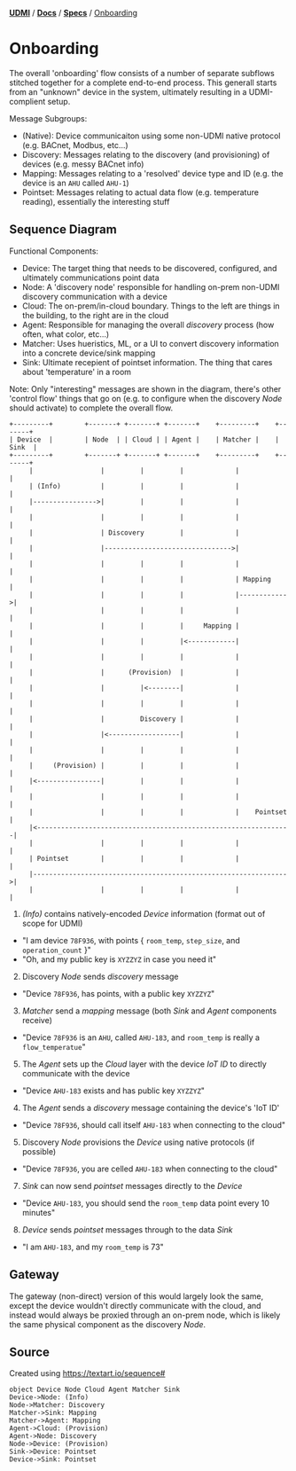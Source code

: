 [**UDMI**](../../) / [**Docs**](../) / [**Specs**](./) / [Onboarding](#)

# Onboarding

The overall 'onboarding' flow consists of a number of separate subflows stitched together for a complete
end-to-end process. This generall starts from an "unknown" device in the system, ultimately resulting in
a UDMI-complient setup.

Message Subgroups:
* (Native): Device communicaiton using some non-UDMI native protocol (e.g. BACnet, Modbus, etc...)
* Discovery: Messages relating to the discovery (and provisioning) of devices (e.g. messy BACnet info)
* Mapping: Messages relating to a 'resolved' device type and ID (e.g. the device is an `AHU` called `AHU-1`)
* Pointset: Messages relating to actual data flow (e.g. temperature reading), essentially the interesting stuff

## Sequence Diagram

Functional Components:
* Device: The target thing that needs to be discovered, configured, and ultimately communications point data
* Node: A 'discovery node' responsible for handling on-prem non-UDMI discovery communication with a device
* Cloud: The on-prem/in-cloud boundary. Things to the left are things in the building, to the right are in the cloud
* Agent: Responsible for managing the overall _discovery_ process (how often, what color, etc...)
* Matcher: Uses hueristics, ML, or a UI to convert discovery information into a concrete device/sink mapping
* Sink: Ultimate recepient of pointset information. The thing that cares about 'temperature' in a room

Note: Only "interesting" messages are shown in the diagram, there's other 'control flow' things that go on (e.g.
to configure when the discovery *Node* should activate) to complete the overall flow.
```
+---------+        +-------+ +-------+ +-------+    +---------+    +-------+
| Device  |        | Node  | | Cloud | | Agent |    | Matcher |    | Sink  |
+---------+        +-------+ +-------+ +-------+    +---------+    +-------+
     |                 |         |         |             |             |
     | (Info)          |         |         |             |             |
     |---------------->|         |         |             |             |
     |                 |         |         |             |             |
     |                 | Discovery         |             |             |
     |                 |-------------------------------->|             |
     |                 |         |         |             |             |
     |                 |         |         |             | Mapping     |
     |                 |         |         |             |------------>|
     |                 |         |         |             |             |
     |                 |         |         |     Mapping |             |
     |                 |         |         |<------------|             |
     |                 |         |         |             |             |
     |                 |      (Provision)  |             |             |
     |                 |         |<--------|             |             |
     |                 |         |         |             |             |
     |                 |         Discovery |             |             |
     |                 |<------------------|             |             |
     |                 |         |         |             |             |
     |     (Provision) |         |         |             |             |
     |<----------------|         |         |             |             |
     |                 |         |         |             |             |
     |                 |         |         |             |    Pointset |
     |<----------------------------------------------------------------|
     |                 |         |         |             |             |
     | Pointset        |         |         |             |             |
     |---------------------------------------------------------------->|
     |                 |         |         |             |             |
```

1. _(Info)_ contains natively-encoded *Device* information (format out of scope for UDMI)
  * "I am device `78F936`, with points { `room_temp`, `step_size`, and `operation_count` }"
  * "Oh, and my public key is `XYZZYZ` in case you need it"
2. Discovery *Node* sends _discovery_ message
  * "Device `78F936`, has points, with a public key `XYZZYZ`"
3. *Matcher* send a _mapping_ message (both *Sink* and *Agent* components receive)
  * "Device `78F936` is an `AHU`, called `AHU-183`, and `room_temp` is really a `flow_temperatue`"
5. The *Agent* sets up the *Cloud* layer with the device _IoT ID_ to directly communicate with the device
  * "Device `AHU-183` exists and has public key `XYZZYZ`"
4. The *Agent* sends a _discovery_ message containing the device's 'IoT ID'
  * "Device `78F936`, should call itself `AHU-183` when connecting to the cloud"
5. Discovery *Node* provisions the *Device* using native protocols (if possible)
  * "Device `78F936`, you are celled `AHU-183` when connecting to the cloud"
7. *Sink* can now send _pointset_ messages directly to the *Device*
  * "Device `AHU-183`, you should send the `room_temp` data point every 10 minutes"
8. *Device* sends _pointset_ messages through to the data *Sink*
  * "I am `AHU-183`, and my `room_temp` is 73"

## Gateway

The gateway (non-direct) version of this would largely look the same, except the device wouldn't
directly communicate with the cloud, and instead would always be proxied through an on-prem node,
which is likely the same physical component as the discovery *Node*.

## Source
Created using https://textart.io/sequence#
```
object Device Node Cloud Agent Matcher Sink
Device->Node: (Info)
Node->Matcher: Discovery
Matcher->Sink: Mapping
Matcher->Agent: Mapping
Agent->Cloud: (Provision)
Agent->Node: Discovery
Node->Device: (Provision)
Sink->Device: Pointset
Device->Sink: Pointset
```
